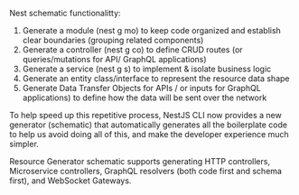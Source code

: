 Nest schematic functionalitty:

1. Generate a module (nest g mo) to keep code organized and establish clear boundaries (grouping related components)
2. Generate a controller (nest g co) to define CRUD routes (or queries/mutations for API/ GraphQL applications)
3. Generate a service (nest g s) to implement & isolate business logic
4. Generate an entity class/interface to represent the resource data shape
5. Generate Data Transfer Objects for APIs / or inputs for GraphQL applications) to define how the data will be sent over the network

To help speed up this repetitive process, NestJS CLI now provides a new generator (schematic) that automatically generates all the boilerplate code to help us avoid doing all of this, and make the developer experience much simpler.

Resource Generator schematic supports generating HTTP controllers, Microservice controllers, GraphQL resolvers (both code first and schema first), and WebSocket Gateways.